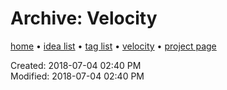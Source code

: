 # Archive: Velocity

[home](../index.md) • [idea list](../ideas.md) • [tag list](../tags.md) • [velocity](../velocity.md) • [project page](../velocity.md)

Created: 2018-07-04 02:40 PM  
Modified: 2018-07-04 02:40 PM  
